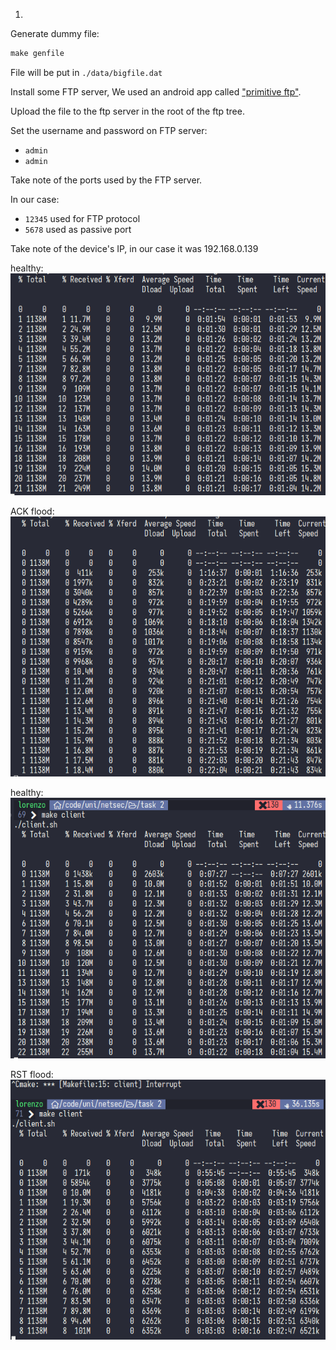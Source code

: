 1.



Generate dummy file:
```python
make genfile
```

File will be put in `./data/bigfile.dat`

Install some FTP server, We used an android app called ["primitive ftp"]().

Upload the file to the ftp server in the root of the ftp tree.

Set the username and password on FTP server:
- `admin`
- `admin`

Take note of the ports used by the FTP server.

In our case:
- `12345` used for FTP protocol
- `5678` used as passive port

Take note of the device's IP, in our case it was 192.168.0.139

healthy:
![alt text](image.png)

ACK flood:
![alt text](image-1.png)

healthy:
![alt text](image-2.png)

RST flood:
![alt text](image-3.png)